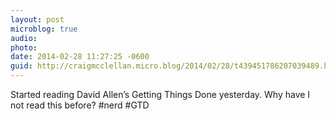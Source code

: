 ```yaml
---
layout: post
microblog: true
audio: 
photo: 
date: 2014-02-28 11:27:25 -0600
guid: http://craigmcclellan.micro.blog/2014/02/28/t439451786207039489.html
---
```

Started reading David Allen’s Getting Things Done yesterday. Why have I not read this before? #nerd #GTD
